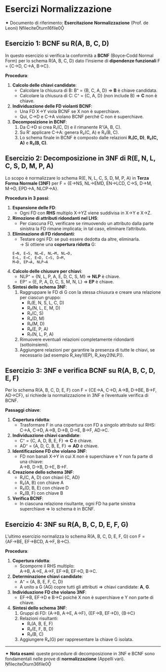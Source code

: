 # Esercizi Normalizzazione

✦ Documento di riferimento: **Esercitazione Normalizzazione** (Prof. de Leoni) fileciteturn16file0

## Esercizio 1: BCNF su R(A, B, C, D)

In questo esercizio si verifica la conformità a **BCNF** (Boyce‑Codd Normal Form) per lo schema R(A, B, C, D) dato l’insieme di **dipendenze funzionali** F = {C→D, C→A, B→C}.  

**Procedura**:
1. **Calcolo delle chiavi candidate**:  
   - Calcolare la chiusura di B: B⁺ = {B, C, A, D} ⇒ **B** è chiave candidata.  
   - Calcolare la chiusura di C: C⁺ = {C, A, D} (non include B) ⇒ **C** non è chiave.
2. **Individuazione delle FD violanti BCNF**:  
   - Una FD X→Y viola BCNF se X non è superchiave.  
   - Qui, C→D e C→A violano BCNF perché C non è superchiave.
3. **Decomposizione in BCNF**:  
   1. Da C→D si crea R₁(C, D) e il rimanente R'(A, B, C).  
   2. Su R' applicare C→A: genera R₂(C, A) e R₃(B, C).  
   3. Lo schema finale in BCNF è composto dalle relazioni **R₁(C, D)**, **R₂(C, A)** e **R₃(B, C)**.

## Esercizio 2: Decomposizione in 3NF di R(E, N, L, C, S, D, M, P, A)

Lo scopo è normalizzare lo schema R(E, N, L, C, S, D, M, P, A) in **Terza Forma Normale (3NF)** per F = {E→NS, NL→EMD, EN→LCD, C→S, D→M, M→D, EPD→A, NLCP→A}.

**Procedura in 3 passi**:
1. **Espansione delle FD**:  
   - Ogni FD con **RHS** multiplo X→YZ viene suddivisa in X→Y e X→Z.
2. **Rimozione di attributi ridondanti nel LHS**:  
   - Per ciascuna FD, verificare se rimuovendo un attributo dalla parte sinistra la FD rimane implicata; in tal caso, eliminare l’attributo.
3. **Eliminazione di FD ridondanti**:  
   - Testare ogni FD: se può essere dedotta da altre, eliminarla.  
   → Si ottiene una **copertura ridotta** G:
   ```
   E→N, E→S, NL→E, NL→M, NL→D,
   E→L, E→C, E→D, C→S, D→M,
   M→D, EP→A, NLP→A
   ```
4. **Calcolo delle chiusure per chiavi**:  
   - NLP⁺ = {N, L, P, A, E, D, C, S, M} ⇒ **NLP** è chiave.  
   - EP⁺ = {E, P, A, D, C, S, M, N, L} ⇒ **EP** è chiave.
5. **Sintesi dello schema 3NF**:  
   1. Raggruppare le FD di G con la stessa chiusura e creare una relazione per ciascun gruppo:  
      - R₁(E, N, S, L, C, D)  
      - R₂(N, L, E, M, D)  
      - R₃(C, S)  
      - R₄(D, M)  
      - R₅(M, D)  
      - R₆(E, P, A)  
      - R₇(N, L, P, A)  
   2. Rimuovere eventuali relazioni completamente ridondanti (sottoinsiemi).  
   3. Aggiungere relazioni per garantire la presenza di tutte le chiavi, se necessario (ad esempio R_key1(EP), R_key2(NLP)).

## Esercizio 3: 3NF e verifica BCNF su R(A, B, C, D, E, F)

Per lo schema R(A, B, C, D, E, F) con F = {CE→A, C→D, A→B, D→BE, B→F, AD→CF}, si richiede la normalizzazione in 3NF e l’eventuale verifica di BCNF.

**Passaggi chiave**:
1. **Copertura ridotta**:  
   - Trasformare F in una copertura con FD a singolo attributo sul RHS:  
     C→A, C→D, A→B, D→B, D→E, B→F, AD→C.
2. **Individuazione chiavi candidate**:  
   - C⁺ = {C, A, D, B, E, F} ⇒ **C** è chiave.  
   - AD⁺ = {A, D, C, B, E, F} ⇒ **AD** è chiave.
3. **Identificazione FD che violano 3NF**:  
   - FD non banali X→Y in cui X non è superchiave e Y non fa parte di una chiave:  
     A→B, D→B, D→E, B→F.
4. **Creazione dello schema 3NF**:  
   - R₁(C, A, D) con chiavi {C, AD}  
   - R₂(A, B) con chiave A  
   - R₃(D, B, E) con chiave D  
   - R₄(B, F) con chiave B
5. **Verifica BCNF**:  
   - In ciascuna relazione risultante, ogni FD ha parte sinistra superchiave ⇒ lo schema è in BCNF.

## Esercizio 4: 3NF su R(A, B, C, D, E, F, G)

L’ultimo esercizio normalizza lo schema R(A, B, C, D, E, F, G) con F = {AF→BE, EF→BCD, A→F, B→C}.

**Procedura**:
1. **Copertura ridotta**:  
   - Scomporre il RHS multiplo:  
     A→B, A→E, A→F, EF→B, EF→D, B→C.
2. **Determinazione chiavi candidate**:  
   - A⁺ = {A, B, E, F, C, D}  
   - A unito a G (AG) copre tutti gli attributi ⇒ chiavi candidate: **A**, **G**.
3. **Individuazione FD che violano 3NF**:  
   - EF→B, EF→D e B→C poiché X non è superchiave e Y non parte di chiave.
4. **Sintesi dello schema 3NF**:  
   1. Gruppi di FD: {A→B, A→E, A→F}, {EF→B, EF→D}, {B→C}  
   2. Relazioni risultanti:  
      - R₁(A, B, E, F)  
      - R₂(E, F, B, D)  
      - R₃(B, C)  
   3. Aggiungere R₄(G) per rappresentare la chiave G isolata.

---

✦ **Nota esami**: queste procedure di decomposizione in 3NF e BCNF sono fondamentali nelle prove di **normalizzazione** (Appelli vari). fileciteturn36file0
